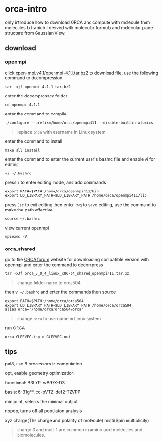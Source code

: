 # orca-intro

only introduce how to download ORCA and compute with molecule from molecules.txt which I derived with molecular formula and molecular plane structure from Gaussian View.

## download

### openmpi

click [open-mpi/v4.1/openmpi-4.1.1.tar.bz2](https://download.open-mpi.org/release/open-mpi/v4.1/openmpi-4.1.1.tar.bz2) to download file, use the following command to decompression
```text
tar -xjf openmpi-4.1.1.tar.bz2
```
enter the decompressed folder
```text
cd openmpi-4.1.1
```
enter the command to compile
```text
./configure --prefix=/home/orca/openmpi411 --disable-builtin-atomics
```
> replace `orca` with username in Linux system 

enter the command to install
```text
make all install
```
enter the command to enter the current user's bashrc file and enable vi for editing
```text
vi ~/.bashrc
```
press `i` to enter editing mode, and add commands
```text
export PATH=$PATH:/home/orca/openmpi411/bin
export LD_LIBRARY_PATH=$LD_LIBRARY_PATH:/home/orca/openmpi411/lib
```
press `Esc` to exit editing then enter `:wq` to save editing, use the command to make the path effective
```text
source ~/.bashrc
```
view current openmpi
```text
mpiexec -V
```
### orca_shared
go to the [ORCA forum](https://orcaforum.kofo.mpg.de/) website for downloading compatible version with openmpi and enter the command to decompress
```text
tar -xJf orca_5_0_4_linux_x86-64_shared_openmpi411.tar.xz
```
> change folder name to orca504

then vi `~/.bashrc` and enter the commands then source
```text
export PATH=$PATH:/home/orca/orca504
export LD_LIBRARY_PATH=$LD_LIBRARY_PATH:/home/orca/orca504
alias orca='/home/orca/orca504/orca'
```
> change `orca` to username in Linux system

run ORCA
```text
orca GLEEVEC.inp > GLEEVEC.out
```

## tips
pal8, use 8 processors in computation

opt, enable geometry optimization

functional: B3LYP, wB97X-D3

basis: 6-31g**, cc-pVTZ, def2-TZVPP

miniprint, selects the minimal output

nopop, turns off all populaton analysis

xyz charge(The charge and polarity of molecule) multi(Spin multiplicity)
> charge 0 and multi 1 are common in amino acid molecules and biomolecules.